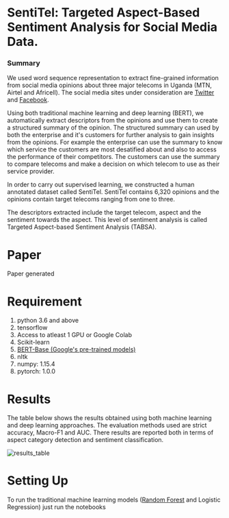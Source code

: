 SentiTel: Targeted Aspect-Based Sentiment Analysis for Social Media Data.
================
### Summary
We used word sequence representation to extract fine-grained information from social media opinions about three major telecoms in Uganda (MTN, Airtel and Africell). The social media sites under consideration are [Twitter](https://twitter.com/) and [Facebook](https://web.facebook.com/).

Using both traditional machine learning and deep learning (BERT), we automatically extract descriptors from the opinions and use them to create a structured summary of the opinion. The structured summary can used by both the enterprise and it's customers for further analysis to gain insights from the opinions. For example the enterprise can use the summary to know which service the customers are most desatified about and also to access the performance of their competitors. The customers can use the summary to compare telecoms and make a decision on which telecom to use as their service provider.

In order to carry out supervised learning, we constructed a human annotated dataset called SentiTel. SentiTel contains 6,320 opinions and the opinions contain target telecoms ranging from one to three.

The descriptors extracted include the target telecom, aspect and the sentiment towards the aspect. This level of sentiment analysis is called Targeted Aspect-based Sentiment Analysis (TABSA). 


Paper
================
Paper generated 

Requirement
=================
1. python 3.6 and above
2. tensorflow
3. Access to atleast 1 GPU or Google Colab
4. Scikit-learn
5.  [BERT-Base (Google's pre-trained models)](https://github.com/google-research/bert)
6. nltk
7. numpy: 1.15.4
8. pytorch: 1.0.0

Results
=================
The table below shows the results obtained using both machine learning and deep learning approaches. The evaluation methods used are strict accuracy, Macro-F1 and AUC. There results are reported both in terms of aspect category detection and sentiment classification.

![results_table](https://user-images.githubusercontent.com/43681553/73733163-80ab0680-474c-11ea-9dee-1e596b03236d.png)



Setting Up
=================
To run the traditional machine learning models ([Random Forest](https://github.com/davidkabiito/Sentitel/blob/master/Models/T-ABSA_random_forest_tfidf_model.ipynb) and Logistic Regression) just run the notebooks



